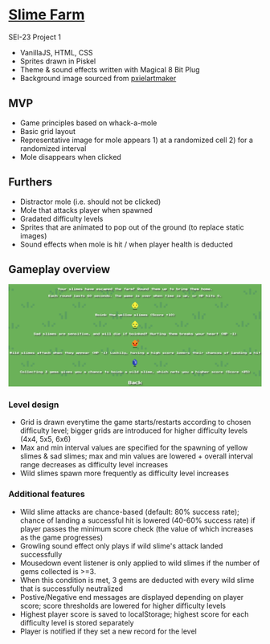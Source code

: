 # <a href="https://akjw.github.io/Slime-Farm/" target="_blank">Slime Farm</a>
SEI-23 Project 1

- VanillaJS, HTML, CSS
- Sprites drawn in Piskel
- Theme & sound effects written with Magical 8 Bit Plug
- Background image sourced from <a href="http://pixelartmaker.com/art/6a68c9aee6a3655" target="_blank">pxielartmaker</a>

## MVP 

- Game principles based on whack-a-mole
- Basic grid layout
- Representative image for mole appears 1) at a randomized cell 2) for a randomized interval
- Mole disappears when clicked

## Furthers

- Distractor mole (i.e. should not be clicked)
- Mole that attacks player when spawned 
- Gradated difficulty levels
- Sprites that are animated to pop out of the ground (to replace static images)
- Sound effects when mole is hit / when player health is deducted 

## Gameplay overview
<img src="images/instructions.png">

### Level design

- Grid is drawn everytime the game starts/restarts according to chosen difficulty level; bigger grids are introduced for higher difficulty levels  (4x4, 5x5, 6x6)
- Max and min interval values are specified for the spawning of yellow slimes & sad slimes; max and min values are lowered + overall interval range decreases as difficulty level increases 
- Wild slimes spawn more frequently as difficulty level increases

### Additional features

- Wild slime attacks are chance-based (default: 80% success rate); chance of landing a successful hit is lowered (40-60% success rate) if player passes the minimum score check (the value of which increases as the game progresses)
- Growling sound effect only plays if wild slime's attack landed successfully
- Mousedown event listener is only applied to wild slimes if the number of gems collected is >=3. 
- When this condition is met, 3 gems are deducted with every wild slime that is successfully neutralized
- Postive/Negative end messages are displayed depending on player score; score thresholds are lowered for higher difficulty levels 
- Highest player score is saved to localStorage; highest score for each difficulty level is stored separately 
- Player is notified if they set a new record for the level








